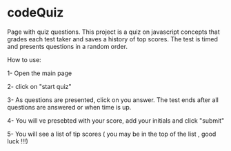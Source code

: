 # codeQuiz
Page with quiz questions. 
This project is a quiz on javascript concepts 
that grades each test taker and saves a history
of top scores.
The test is timed and presents questions in
a random order.

How to use:

1- Open the main page

2- click on "start quiz"

3- As questions are presented, click on you answer.
The test ends after all questions are answered
or when time is up.

4- You will ve presebted with your score, add
your initials and click "submit"

5- You will see a list of tip scores ( you may
be in the top of the list , good luck !!!)
